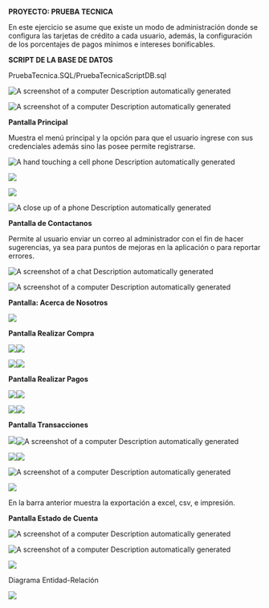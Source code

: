 **PROYECTO: PRUEBA TECNICA**

En este ejercicio se asume que existe un modo de administración donde se
configura las tarjetas de crédito a cada usuario, además, la
configuración de los porcentajes de pagos mínimos e intereses
bonificables.

**SCRIPT DE LA BASE DE DATOS**

PruebaTecnica.SQL/PruebaTecnicaScriptDB.sql

![A screenshot of a computer Description automatically
generated](image1.png)

![A screenshot of a computer Description automatically
generated](image2.png)

**Pantalla Principal**

Muestra el menú principal y la opción para que el usuario ingrese con
sus credenciales además sino las posee permite registrarse.

![A hand touching a cell phone Description automatically
generated](image3.png)

![](image4.png)

![](image5.png)

![A close up of a phone Description automatically
generated](image6.png)

**Pantalla de Contactanos**

Permite al usuario enviar un correo al administrador con el fin de hacer
sugerencias, ya sea para puntos de mejoras en la aplicación o para
reportar errores.

![A screenshot of a chat Description automatically
generated](image7.png)

![A screenshot of a computer Description automatically
generated](image8.png)

**Pantalla: Acerca de Nosotros**

![](image9.png)

**Pantalla Realizar Compra**

![](image10.png)![](image11.png)

![](image12.png)![](image13.png)

**Pantalla Realizar Pagos**

![](image14.png)![](image15.png)

![](image16.png)![](image17.png)

**Pantalla Transacciones**

![](image18.png)![A screenshot of a computer Description
automatically
generated](image19.png)

![](image20.png)![](image21.png)

![A screenshot of a computer Description automatically
generated](image22.png)

![](image23.png)

En la barra anterior muestra la exportación a excel, csv, e impresión.

**Pantalla Estado de Cuenta**

![A screenshot of a computer Description automatically
generated](image24.png)

![A screenshot of a computer Description automatically
generated](image25.png)

![](image26.jpeg)

Diagrama Entidad-Relación

![](DiagramaER.png)

